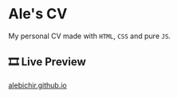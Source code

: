 # Ale's CV

My personal CV made with `HTML`, `CSS` and pure `JS`.

## 🎞 Live Preview

[alebichir.github.io](https://alebichir.github.io/)
